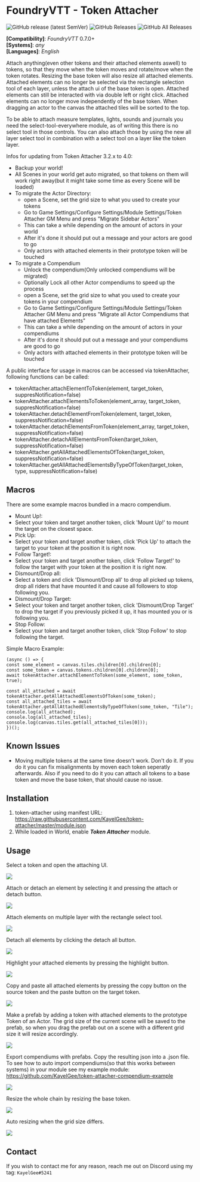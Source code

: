 # FoundryVTT - Token Attacher
![GitHub release (latest SemVer)](https://img.shields.io/github/v/release/KayelGee/token-attacher?style=for-the-badge) 
![GitHub Releases](https://img.shields.io/github/downloads/KayelGee/token-attacher/latest/total?style=for-the-badge) 
![GitHub All Releases](https://img.shields.io/github/downloads/KayelGee/token-attacher/total?style=for-the-badge&label=Downloads+total)  

**[Compatibility]**: *FoundryVTT* 0.7.0+  
**[Systems]**: *any*  
**[Languages]**: *English*  

Attach anything(even other tokens and their attached elements aswell) to tokens, so that they move when the token moves and rotate/move when the token rotates.
Resizing the base token will also resize all attached elements.
Attached elements can no longer be selected via the rectangle selection tool of each layer, unless the attach ui of the base token is open. 
Attached elements can still be interacted with via double left or right click.
Attached elements can no longer move independently of the base token.
When dragging an actor to the canvas the attached tiles will be sorted to the top.

To be able to attach measure templates, lights, sounds and journals you need the select-tool-everywhere module, as of writing this there is no select tool in those controls.
You can also attach those by using the new all layer select tool in combination with a select tool on a layer like the token layer.

Infos for updating from Token Attacher 3.2.x to 4.0:
 - Backup your world!
 - All Scenes in your world get auto migrated, so that tokens on them will work right away(but it might take some time as every Scene will be loaded)
 - To migrate the Actor Directory:
 	- open a Scene, set the grid size to what you used to create your tokens
 	- Go to Game Settings/Configure Settings/Module Settings/Token Attacher GM Menu and press "Migrate Sidebar Actors"
 	- This can take a while depending on the amount of actors in your world
 	- After it's done it should put out a message and your actors are good to go
 	- Only actors with attached elements in their prototype token will be touched
 - To migrate a Compendium
 	- Unlock the compendium(Only unlocked compendiums will be migrated)
 	- Optionally Lock all other Actor compendiums to speed up the process
 	- open a Scene, set the grid size to what you used to create your tokens in your compendium
 	- Go to Game Settings/Configure Settings/Module Settings/Token Attacher GM Menu and press "Migrate all Actor Compendiums that have attached Elements"
 	- This can take a while depending on the amount of actors in your compendiums
 	- After it's done it should put out a message and your compendiums are good to go
 	- Only actors with attached elements in their prototype token will be touched

A public interface for usage in macros can be accessed via tokenAttacher, following functions can be called:
 - tokenAttacher.attachElementToToken(element, target_token, suppresNotification=false)
 - tokenAttacher.attachElementsToToken(element_array, target_token, suppresNotification=false)
 - tokenAttacher.detachElementFromToken(element, target_token, suppressNotification=false)
 - tokenAttacher.detachElementsFromToken(element_array, target_token, suppressNotification=false)
 - tokenAttacher.detachAllElementsFromToken(target_token, suppressNotification=false)
 - tokenAttacher.getAllAttachedElementsOfToken(target_token, suppressNotification=false)
 - tokenAttacher.getAllAttachedElementsByTypeOfToken(target_token, type, suppressNotification=false)

## Macros

There are some example macros bundled in a macro compendium.
 - Mount Up!:
  - Select your token and target another token, click 'Mount Up!' to mount the target on the closest space.
 - Pick Up:
  - Select your token and target another token, click 'Pick Up' to attach the target to your token at the position it is right now.
 - Follow Target!:
  - Select your token and target another token, click 'Follow Target!' to follow the target with your token at the position it is right now.
 - Dismount/Drop all:
  - Select a token and click 'Dismount/Drop all' to drop all picked up tokens, drop all riders that have mounted it and cause all followers to stop following you.
 - Dismount/Drop Target:
  - Select your token and target another token, click 'Dismount/Drop Target' to drop the target if you previously picked it up, it has mounted you or is following you.
 - Stop Follow:
  - Select your token and target another token, click 'Stop Follow' to stop following the target.
	
Simple Macro Example:
```
(async () => {
const some_element = canvas.tiles.children[0].children[0];
const some_token = canvas.tokens.children[0].children[0];
await tokenAttacher.attachElementToToken(some_element, some_token, true);

const all_attached = await tokenAttacher.getAllAttachedElementsOfToken(some_token);
const all_attached_tiles = await tokenAttacher.getAllAttachedElementsByTypeOfToken(some_token, "Tile");
console.log(all_attached);
console.log(all_attached_tiles);
console.log(canvas.tiles.get(all_attached_tiles[0]));
})();
```

## Known Issues

 - Moving multiple tokens at the same time doesn't work. Don't do it. If you do it you can fix misalignments by moven each token seperatly afterwards. Also if you need to do it you can attach all tokens to a base token and move the base token, that should cause no issue.

## Installation

1. token-attacher using manifest URL: https://raw.githubusercontent.com/KayelGee/token-attacher/master/module.json
2. While loaded in World, enable **_Token Attacher_** module.

## Usage

Select a token and open the attaching UI.

![](gifs/open_close_ui.gif)

Attach or detach an element by selecting it and pressing the attach or detach button.

![](gifs/attach_detach.gif)

Attach elements on multiple layer with the rectangle select tool.

![](gifs/rectangle_select.gif)

Detach all elements by clicking the detach all button.

![](gifs/detach_all.gif)

Highlight your attached elements by pressing the highlight button.

![](gifs/highlight.gif)

Copy and paste all attached elements by pressing the copy button on the source token and the paste button on the target token.

![](gifs/copy_paste.gif)

Make a prefab by adding a token with attached elements to the prototype Token of an Actor.
The grid size of the current scene will be saved to the prefab, so when you drag the prefab out on a scene with a different grid size it will resize accordingly.

![](gifs/prefab.gif)

Export compendiums with prefabs. Copy the resulting json into a .json file. To see how to auto import compendiums(so that this works between systems) in your module see my example module: https://github.com/KayelGee/token-attacher-compendium-example

![](gifs/compendium_export.gif)

Resize the whole chain by resizing the base token.

![](gifs/resize.gif)

Auto resizing when the grid size differs.

![](gifs/auto_resize.gif)

## Contact

If you wish to contact me for any reason, reach me out on Discord using my tag: `KayelGee#5241`
